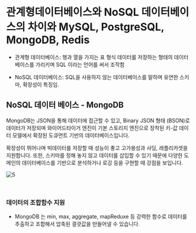 # 관계형데이터베이스와 NoSQL 데이터베이스의 차이와 MySQL, PostgreSQL, MongoDB, Redis

- 관계형 데이터베이스: 행과 열을 가지는 표 형식 데이터를 저장하는 형태의 데이터베이스를 가리키며 SQL 이라는 언어를 써서 조작함

- NoSQL 데이터베이스: SQL을 사용하지 않는 데이터베이스를 말하며 유연한 스키마, 확장성이 특징임.

## NoSQL 데이터 베이스 - MongoDB

MongoDB는 JSON을 통해 데이터에 접근할 수 있고, Binary JSON 형태 (BSON)로 데이터가 저장되며 와이어드타이거 엔진이 기본 스토리지 엔진으로 장착된 키-값 데이터 모델에서 확장된 도큐먼트 기반의 데이터베이스입니다.


확장성이 뛰어나며 빅데이터를 저장할 때 성능이 좋고 고가용성과 샤딩, 레플리카셋을 지원합니다. 또한, 스키마를 정해 놓지 않고 데이터를 삽입할 수 있기 때문에 다양한 도메인의 데이터베이스를 기반으로 분석하거나 로깅 등을 구현할 때 강점을 보입니다. 

![5](<https://user-images.githubusercontent.com/73810834/210365304-b2410d63-97c7-485e-ad2f-0c0522e9a2d3.png>)

<br>

### 데이터의 조합함수 지원
- MongoDB 는 min, max, aggregate, mapReduxe 등 강력한 함수로 데이터를 추출하고 조합해서 압축된 결괏값을 만들어낼 수 있습니다.

